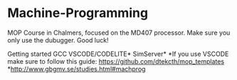 # Machine-Programming

MOP
Course in Chalmers, focused on the MD407 processor. Make sure you only use the dubugger. Good luck!

Getting started
GCC
VSCODE/CODELITE*
SimServer*
*If you use VSCODE make sure to follow this guide: https://github.com/dtekcth/mop_templates *http://www.gbgmv.se/studies.html#machprog
